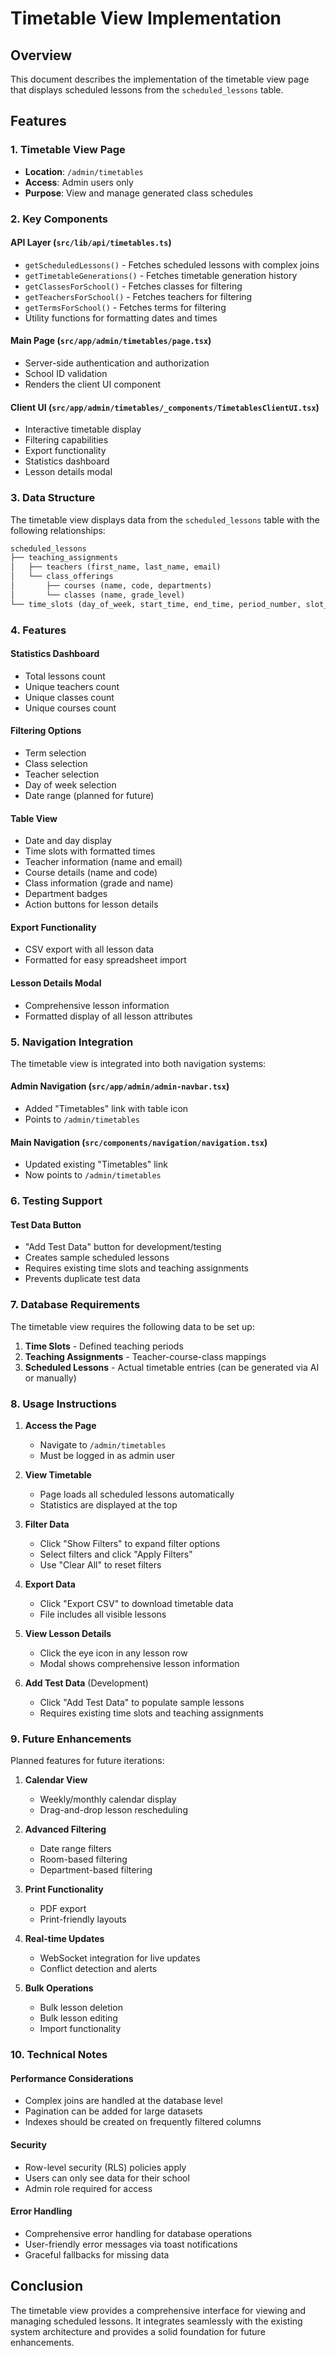 # Timetable View Implementation

## Overview

This document describes the implementation of the timetable view page that displays scheduled lessons from the `scheduled_lessons` table.

## Features

### 1. **Timetable View Page**
- **Location**: `/admin/timetables`
- **Access**: Admin users only
- **Purpose**: View and manage generated class schedules

### 2. **Key Components**

#### API Layer (`src/lib/api/timetables.ts`)
- `getScheduledLessons()` - Fetches scheduled lessons with complex joins
- `getTimetableGenerations()` - Fetches timetable generation history
- `getClassesForSchool()` - Fetches classes for filtering
- `getTeachersForSchool()` - Fetches teachers for filtering
- `getTermsForSchool()` - Fetches terms for filtering
- Utility functions for formatting dates and times

#### Main Page (`src/app/admin/timetables/page.tsx`)
- Server-side authentication and authorization
- School ID validation
- Renders the client UI component

#### Client UI (`src/app/admin/timetables/_components/TimetablesClientUI.tsx`)
- Interactive timetable display
- Filtering capabilities
- Export functionality
- Statistics dashboard
- Lesson details modal

### 3. **Data Structure**

The timetable view displays data from the `scheduled_lessons` table with the following relationships:

```sql
scheduled_lessons
├── teaching_assignments
│   ├── teachers (first_name, last_name, email)
│   └── class_offerings
│       ├── courses (name, code, departments)
│       └── classes (name, grade_level)
└── time_slots (day_of_week, start_time, end_time, period_number, slot_name)
```

### 4. **Features**

#### **Statistics Dashboard**
- Total lessons count
- Unique teachers count
- Unique classes count
- Unique courses count

#### **Filtering Options**
- Term selection
- Class selection
- Teacher selection
- Day of week selection
- Date range (planned for future)

#### **Table View**
- Date and day display
- Time slots with formatted times
- Teacher information (name and email)
- Course details (name and code)
- Class information (grade and name)
- Department badges
- Action buttons for lesson details

#### **Export Functionality**
- CSV export with all lesson data
- Formatted for easy spreadsheet import

#### **Lesson Details Modal**
- Comprehensive lesson information
- Formatted display of all lesson attributes

### 5. **Navigation Integration**

The timetable view is integrated into both navigation systems:

#### **Admin Navigation** (`src/app/admin/admin-navbar.tsx`)
- Added "Timetables" link with table icon
- Points to `/admin/timetables`

#### **Main Navigation** (`src/components/navigation/navigation.tsx`)
- Updated existing "Timetables" link
- Now points to `/admin/timetables`

### 6. **Testing Support**

#### **Test Data Button**
- "Add Test Data" button for development/testing
- Creates sample scheduled lessons
- Requires existing time slots and teaching assignments
- Prevents duplicate test data

### 7. **Database Requirements**

The timetable view requires the following data to be set up:

1. **Time Slots** - Defined teaching periods
2. **Teaching Assignments** - Teacher-course-class mappings
3. **Scheduled Lessons** - Actual timetable entries (can be generated via AI or manually)

### 8. **Usage Instructions**

1. **Access the Page**
   - Navigate to `/admin/timetables`
   - Must be logged in as admin user

2. **View Timetable**
   - Page loads all scheduled lessons automatically
   - Statistics are displayed at the top

3. **Filter Data**
   - Click "Show Filters" to expand filter options
   - Select filters and click "Apply Filters"
   - Use "Clear All" to reset filters

4. **Export Data**
   - Click "Export CSV" to download timetable data
   - File includes all visible lessons

5. **View Lesson Details**
   - Click the eye icon in any lesson row
   - Modal shows comprehensive lesson information

6. **Add Test Data** (Development)
   - Click "Add Test Data" to populate sample lessons
   - Requires existing time slots and teaching assignments

### 9. **Future Enhancements**

Planned features for future iterations:

1. **Calendar View**
   - Weekly/monthly calendar display
   - Drag-and-drop lesson rescheduling

2. **Advanced Filtering**
   - Date range filters
   - Room-based filtering
   - Department-based filtering

3. **Print Functionality**
   - PDF export
   - Print-friendly layouts

4. **Real-time Updates**
   - WebSocket integration for live updates
   - Conflict detection and alerts

5. **Bulk Operations**
   - Bulk lesson deletion
   - Bulk lesson editing
   - Import functionality

### 10. **Technical Notes**

#### **Performance Considerations**
- Complex joins are handled at the database level
- Pagination can be added for large datasets
- Indexes should be created on frequently filtered columns

#### **Security**
- Row-level security (RLS) policies apply
- Users can only see data for their school
- Admin role required for access

#### **Error Handling**
- Comprehensive error handling for database operations
- User-friendly error messages via toast notifications
- Graceful fallbacks for missing data

## Conclusion

The timetable view provides a comprehensive interface for viewing and managing scheduled lessons. It integrates seamlessly with the existing system architecture and provides a solid foundation for future enhancements. 
